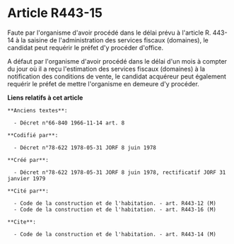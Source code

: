 # Article R443-15

Faute par l'organisme d'avoir procédé dans le délai prévu à l'article R. 443-14 à la saisine de l'administration des services
fiscaux (domaines), le candidat peut requérir le préfet d'y procéder d'office.

A défaut par l'organisme d'avoir procédé dans le délai d'un mois à compter du jour où il a reçu l'estimation des services
fiscaux (domaines) à la notification des conditions de vente, le candidat acquéreur peut également requérir le préfet de
mettre l'organisme en demeure d'y procéder.

**Liens relatifs à cet article**

	**Anciens textes**:

	  - Décret n°66-840 1966-11-14 art. 8

	**Codifié par**:

	  - Décret n°78-622 1978-05-31 JORF 8 juin 1978

	**Créé par**:

	  - Décret n°78-622 1978-05-31 JORF 8 juin 1978, rectificatif JORF 31 janvier 1979

	**Cité par**:

	  - Code de la construction et de l'habitation. - art. R443-12 (M)
	  - Code de la construction et de l'habitation. - art. R443-16 (M)

	**Cite**:

	  - Code de la construction et de l'habitation. - art. R443-14 (M)

